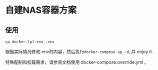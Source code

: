 # 自建NAS容器方案

## 使用

```shell
cp docker.tpl.env .env
```

根据实际情况修改.env的内容，然后执行```docker-compose up -d```, 并 enjoy it.

特殊配制和挂载需求，请参阅文档使用 docker-compose.override.yml 。